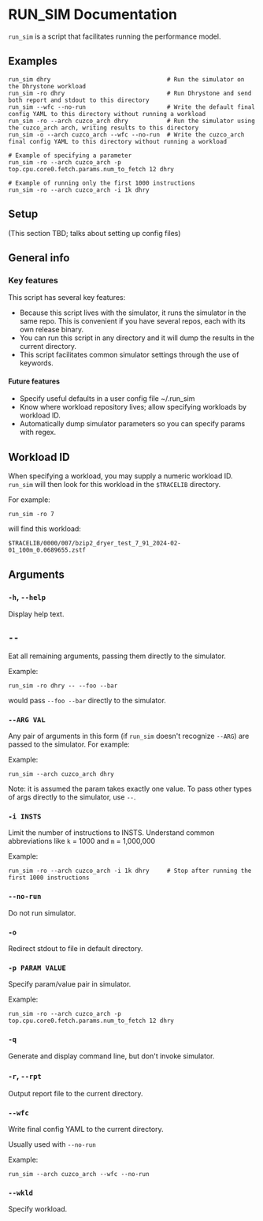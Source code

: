 # RUN_SIM Documentation

`run_sim` is a script that facilitates running the performance model.

## Examples

```
run_sim dhry                                 # Run the simulator on the Dhrystone workload
run_sim -ro dhry                             # Run Dhrystone and send both report and stdout to this directory
run_sim --wfc --no-run                       # Write the default final config YAML to this directory without running a workload
run_sim -ro --arch cuzco_arch dhry           # Run the simulator using the cuzco_arch arch, writing results to this directory
run_sim -o --arch cuzco_arch --wfc --no-run  # Write the cuzco_arch final config YAML to this directory without running a workload

# Example of specifying a parameter
run_sim -ro --arch cuzco_arch -p top.cpu.core0.fetch.params.num_to_fetch 12 dhry

# Example of running only the first 1000 instructions
run_sim -ro --arch cuzco_arch -i 1k dhry
```

## Setup
(This section TBD; talks about setting up config files)

## General info

### Key features
This script has several key features:
- Because this script lives with the simulator, it runs the simulator in the same repo.  This is convenient if you have several repos, each with its own release binary.
- You can run this script in any directory and it will dump the results in the current directory.
- This script facilitates common simulator settings through the use of keywords.

#### Future features
- Specify useful defaults in a user config file ~/.run_sim
- Know where workload repository lives; allow specifying workloads by workload ID.
- Automatically dump simulator parameters so you can specify params with regex.

## Workload ID
When specifying a workload, you may supply a numeric workload ID.  `run_sim` will then look for this workload in the `$TRACELIB` directory.

For example:
```
run_sim -ro 7
```
will find this workload:
```
$TRACELIB/0000/007/bzip2_dryer_test_7_91_2024-02-01_100m_0.0689655.zstf
```

## Arguments

### `-h`, `--help`
Display help text.

## `--`
Eat all remaining arguments, passing them directly to the simulator.

Example:
```
run_sim -ro dhry -- --foo --bar
```

would pass `--foo --bar` directly to the simulator.

### `--ARG VAL`
Any pair of arguments in this form (if `run_sim` doesn't recognize `--ARG`) are passed to the simulator.  For example:

Example:
```
run_sim --arch cuzco_arch dhry
```

Note:  it is assumed the param takes exactly one value.  To pass other types of args directly to the simulator, use `--`.

### `-i INSTS`
Limit the number of instructions to INSTS.  Understand common abbreviations like `k` = 1000 and `m` = 1,000,000

Example:
```
run_sim -ro --arch cuzco_arch -i 1k dhry     # Stop after running the first 1000 instructions
```

### `--no-run`
Do not run simulator.

### `-o`
Redirect stdout to file in default directory.

### `-p PARAM VALUE`
Specify param/value pair in simulator.

Example:
```
run_sim -ro --arch cuzco_arch -p top.cpu.core0.fetch.params.num_to_fetch 12 dhry
```

### `-q`
Generate and display command line, but don't invoke simulator.

### `-r`, `--rpt`
Output report file to the current directory.

### `--wfc`
Write final config YAML to the current directory.

Usually used with `--no-run`

Example:

```
run_sim --arch cuzco_arch --wfc --no-run
```

### `--wkld`
Specify workload.
